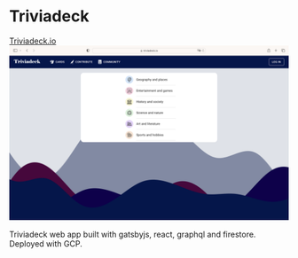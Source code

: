 # Triviadeck
[Triviadeck.io](https://triviadeck.io)
![](triviadeck-screenshot.png)

Triviadeck web app built with gatsbyjs, react, graphql and firestore. Deployed with GCP.